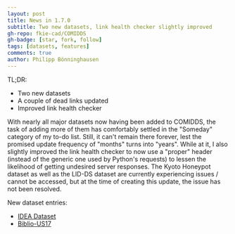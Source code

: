```yaml
---
layout: post
title: News in 1.7.0
subtitle: Two new datasets, link health checker slightly improved
gh-repo: fkie-cad/COMIDDS
gh-badge: [star, fork, follow]
tags: [datasets, features]
comments: true
author: Philipp Bönninghausen
---
```


TL;DR:
- Two new datasets
- A couple of dead links updated
- Improved link health checker

With nearly all major datasets now having been added to COMIDDS, the task of adding more of them has comfortably settled in the "Someday" category of my to-do list.
Still, it can't remain there forever, lest the promised update frequency of "months" turns into "years".
While at it, I also slightly improved the link health checker to now use a "proper" header (instead of the generic one used by Python's requests) to lessen the likelihood of getting undesired server responses.
The Kyoto Honeypot dataset as well as the LID-DS dataset are currently experiencing issues / cannot be accessed, but at the time of creating this update, the issue has not been resolved.

New dataset entries:
- [IDEA Dataset](/COMIDDS/content/datasets/idea_2020)
- [Biblio-US17](/COMIDDS/content/datasets/biblio_us17)
